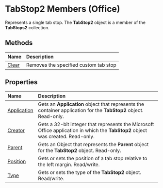 
# TabStop2 Members (Office)
Represents a single tab stop. The  **TabStop2** object is a member of the **TabStops2** collection.

## Methods



|**Name**|**Description**|
|:-----|:-----|
| [Clear](18087f5f-5886-d349-b002-6830739ff883.md)|Removes the specified custom tab stop|

## Properties



|**Name**|**Description**|
|:-----|:-----|
| [Application](0a08a151-5ebb-a1ad-4fe0-b9a89dfa4ebf.md)|Gets an  **Application** object that represents the container application for the **TabStop2** object. Read-only.|
| [Creator](0bd57d18-13a9-0974-493f-c8907b7133fe.md)|Gets a 32-bit integer that represents the Microsoft Office application in which the **TabStop2** object was created. Read-only.|
| [Parent](dde4b645-362f-30ff-d62c-448a726f4b0b.md)|Gets an Object that represents the  **Parent** object for the **TabStop2** object. Read-only.|
| [Position](b1e67803-dedf-411d-40e0-2cf0b9047226.md)|Gets or sets the position of a tab stop relative to the left margin. Read/write.|
| [Type](92340c90-863a-b06f-2f2f-607e9092e95a.md)|Gets or sets the type of the  **TabStop2** object. Read/write.|
